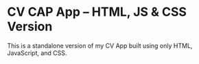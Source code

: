 # CV CAP App – HTML, JS & CSS Version

This is a standalone version of my CV App built using only HTML, JavaScript, and CSS.
